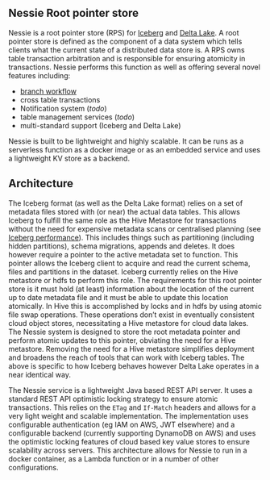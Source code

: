 ## Nessie Root pointer store

Nessie is a root pointer store (RPS) for [Iceberg](https://iceberg.apache.org) and [Delta Lake](https://delta.io). 
A root pointer store is defined as the component of a data system which tells clients what the current state of a 
distributed data store is. A RPS owns table transaction arbitration and is responsible for ensuring atomicity in 
transactions. Nessie performs this function as well as offering several novel features including:

* [branch workflow](branches.md)
* cross table transactions
* Notification system (*todo*)
* table management services (*todo*)
* multi-standard support (Iceberg and Delta Lake)


Nessie is built to be lightweight and highly scalable. It can be runs as a serverless function as a docker image or 
as an embedded service and uses a lightweight KV store as a backend.

## Architecture

The Iceberg format (as well as the Delta Lake format) relies on a set of metadata files stored with (or near) the actual
data tables. This allows Iceberg to fulfill the same role as the Hive Metastore for transactions without the need for
expensive metadata scans or centralised planning (see [Iceberg
performance](https://iceberg.incubator.apache.org/performance/)). This includes
things such as partitioning (including hidden partitions), schema migrations, appends and deletes.  It does however
require a pointer to the active metadata set to function. This pointer allows the Iceberg client to acquire and read the
current schema, files and partitions in the dataset. Iceberg currently relies on the Hive metastore or hdfs to perform
this role. The requirements for this root pointer store is it must hold (at least) information about the location of the
current up to date metadata file and it must be able to update this location atomically. In Hive this is accomplished by
locks and in hdfs by using atomic file swap operations. These operations don’t exist in eventually consistent cloud
object stores, necessitating a Hive metastore for cloud data lakes. The Nessie system is designed to store the
root metadata pointer and perform atomic updates to this pointer, obviating the need for a Hive metastore. Removing the
need for a Hive metastore simplifies deployment and broadens the reach of tools that can work with Iceberg tables.
The above is specific to how Iceberg behaves however Delta Lake operates in a near identical way. 

The Nessie service is a lightweight Java based REST API server. It uses a standard REST API optimistic locking strategy
to ensure atomic transactions. This relies on the `ETag` and `If-Match` headers and allows for a very light weight and
scalable implementation. The implementation uses configurable authentication (eg IAM on AWS, JWT elsewhere) and a 
configurable backend (currently supporting DynamoDB on AWS) and uses the optimistic locking features of cloud based
key value stores to ensure scalability across servers. This architecture allows for Nessie to run in a docker container,
as a Lambda function or in a number of other configurations.


